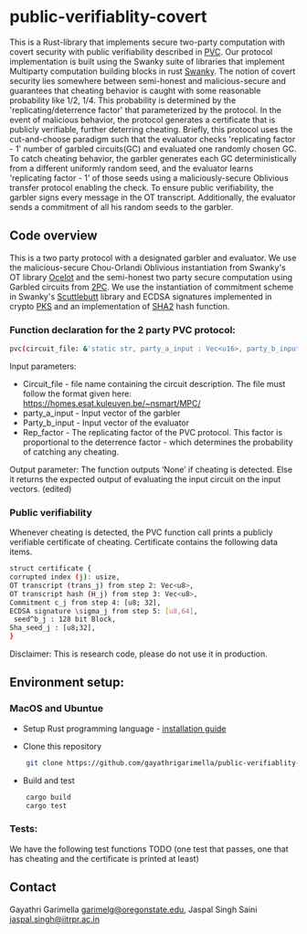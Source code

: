 # public-verifiablity-covert

This is a Rust-library that implements secure two-party computation with covert security with public verifiability described in [PVC](https://eprint.iacr.org/2018/1108.pdf). Our protocol implementation is built using the Swanky suite of libraries that implement Multiparty computation building blocks in rust [Swanky](https://github.com/GaloisInc/swanky). 
The notion of covert security lies somewhere between semi-honest and malicious-secure and guarantees that cheating behavior is caught with some reasonable probability like 1/2, 1/4. This probability is determined by the 'replicating/deterrence factor' that  parameterized by the protocol. In the event of malicious behavior, the protocol generates a certificate that is publicly verifiable, further deterring cheating. 
Briefly, this protocol uses the cut-and-choose paradigm such that the evaluator checks 'replicating factor - 1' number of garbled circuits(GC) and evaluated one randomly chosen GC. To catch cheating behavior, the garbler generates each GC deterministically from a different uniformly random seed, and the evaluator learns 'replicating factor - 1' of those seeds using a maliciously-secure Oblivious transfer protocol enabling the check. To ensure public verifiability, the garbler signs every message in the OT transcript. Additionally, the evaluator sends a commitment of all his random seeds to the garbler. 

## Code overview
This is a two party protocol with a designated garbler and evaluator. We use the malicious-secure Chou-Orlandi Oblivious instantiation from Swanky's OT library [Ocelot](https://github.com/GaloisInc/swanky/tree/master/ocelot) and the semi-honest two party secure computation using Garbled circuits from [2PC](https://github.com/GaloisInc/swanky/tree/master/fancy-garbling/src/twopac). We use the instantiation of commitment scheme in Swanky's [Scuttlebutt](https://github.com/GaloisInc/swanky/tree/master/scuttlebutt/src) library and ECDSA signatures implemented in crypto [PKS](https://docs.rs/rust-crypto/0.2.36/crypto/index.html) and an implementation of  [SHA2](https://docs.rs/sha2/0.9.1/sha2/) hash function.

### Function declaration for the 2 party PVC protocol:  

```bash
pvc(circuit_file: &'static str, party_a_input : Vec<u16>, party_b_input : Vec<u16>, rep_factor: usize) -> std::option::Option<Vec<u16>> {}
```
Input parameters: 
- Circuit_file - file name containing the circuit description. The file must follow the format given here: https://homes.esat.kuleuven.be/~nsmart/MPC/
- party_a_input - Input vector of the garbler
- Party_b_input - Input vector of the evaluator
- Rep_factor - The replicating factor of the PVC protocol. This factor is proportional to the deterrence factor - which determines the probability of catching any cheating. 

Output parameter:
The function outputs ‘None’ if cheating is detected. Else it returns the expected output of evaluating the input circuit on the input vectors. (edited) 



### Public verifiability
Whenever cheating is detected, the PVC function call prints a publicly verifiable certificate of cheating. Certificate contains the following data items. 

``` bash 
struct certificate {
corrupted index (j): usize, 
OT transcript (trans_j) from step 2: Vec<u8>,
OT transcript hash (H_j) from step 3: Vec<u8>,
Commitment c_j from step 4: [u8; 32],
ECDSA signature \sigma_j from step 5: [u8,64],
 seed^b_j : 128 bit Block,
Sha_seed_j : [u8;32],
}
```

Disclaimer: This is research code, please do not use it in production.

## Environment setup: 

### MacOS and Ubuntue
- Setup Rust programming language - [installation guide](https://doc.rust-lang.org/book/ch01-01-installation.html)

- Clone this repository
```bash
    git clone https://github.com/gayathrigarimella/public-verifiablity-covert.git
```

- Build and test
```bash
    cargo build
    cargo test
```

### Tests: 
We have the following test functions TODO (one test that passes, one that has cheating and the certificate is printed at least)


## Contact
Gayathri Garimella <garimelg@oregonstate.edu>, 
Jaspal Singh Saini <jaspal.singh@iitrpr.ac.in>